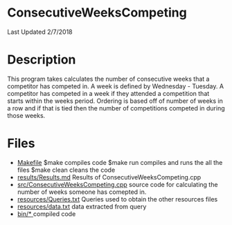 # ConsecutiveWeeksCompeting

Last Updated 2/7/2018

# Description 
This program takes calculates the number of consecutive weeks that a competitor has competed in. A week is defined by Wednesday - Tuesday. A competitor has competed in a week if they attended a competition that starts within the weeks period. Ordering is based off of number of weeks in a row and if that is tied then the number of competitions competed in during those weeks.

# Files

 - [Makefile](https://github.com/Jambrose777/JacobAmbroseWCAStatistics/blob/master/ConsecutiveWeeksCompeting/Makefile)
	$make
		compiles code
	$make run 
		compiles and runs the all the files
	$make clean
		cleans the code
 - [results/Results.md](https://github.com/Jambrose777/JacobAmbroseWCAStatistics/blob/master/ConsecutiveWeeksCompeting/results/Results.md)
	Results of ConsecutiveWeeksCompeting.cpp
 - [src/ConsecutiveWeeksCompeting.cpp](https://github.com/Jambrose777/JacobAmbroseWCAStatistics/blob/master/ConsecutiveWeeksCompeting/src/ConsecutiveWeeksCompeting.cpp)
	source code for calculating the number of weeks someone has comepted in.
 - [resources/Queries.txt](https://github.com/Jambrose777/JacobAmbroseWCAStatistics/blob/master/ConsecutiveWeeksCompeting/resources/Queries.txt)
	Queries used to obtain the other resources files
 - [resources/data.txt](https://github.com/Jambrose777/JacobAmbroseWCAStatistics/blob/master/ConsecutiveWeeksCompeting/resources/data.txt)
	data extracted from query
 - [bin/* ](https://github.com/Jambrose777/JacobAmbroseWCAStatistics/tree/master/ConsecutiveWeeksCompeting/bin)
	compiled code


